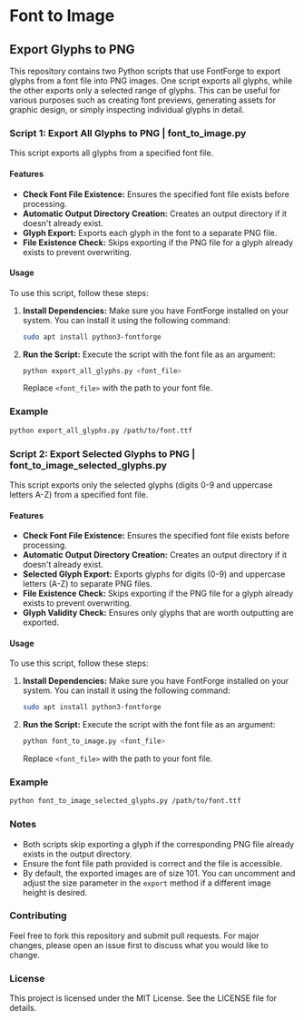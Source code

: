 # Font to Image
## Export Glyphs to PNG

This repository contains two Python scripts that use FontForge to export glyphs from a font file into PNG images. One script exports all glyphs, while the other exports only a selected range of glyphs. This can be useful for various purposes such as creating font previews, generating assets for graphic design, or simply inspecting individual glyphs in detail.

### Script 1: Export All Glyphs to PNG | font_to_image.py

This script exports all glyphs from a specified font file.

#### Features

- **Check Font File Existence:** Ensures the specified font file exists before processing.
- **Automatic Output Directory Creation:** Creates an output directory if it doesn't already exist.
- **Glyph Export:** Exports each glyph in the font to a separate PNG file.
- **File Existence Check:** Skips exporting if the PNG file for a glyph already exists to prevent overwriting.

#### Usage

To use this script, follow these steps:

1. **Install Dependencies:**
   Make sure you have FontForge installed on your system. You can install it using the following command:
   ```sh
   sudo apt install python3-fontforge
   ```

2. **Run the Script:**
   Execute the script with the font file as an argument:
   ```sh
   python export_all_glyphs.py <font_file>
   ```

   Replace `<font_file>` with the path to your font file.

### Example

```sh
python export_all_glyphs.py /path/to/font.ttf
```

### Script 2: Export Selected Glyphs to PNG | font_to_image_selected_glyphs.py

This script exports only the selected glyphs (digits 0-9 and uppercase letters A-Z) from a specified font file.

#### Features

- **Check Font File Existence:** Ensures the specified font file exists before processing.
- **Automatic Output Directory Creation:** Creates an output directory if it doesn't already exist.
- **Selected Glyph Export:** Exports glyphs for digits (0-9) and uppercase letters (A-Z) to separate PNG files.
- **File Existence Check:** Skips exporting if the PNG file for a glyph already exists to prevent overwriting.
- **Glyph Validity Check:** Ensures only glyphs that are worth outputting are exported.

#### Usage

To use this script, follow these steps:

1. **Install Dependencies:**
   Make sure you have FontForge installed on your system. You can install it using the following command:
   ```sh
   sudo apt install python3-fontforge
   ```

2. **Run the Script:**
   Execute the script with the font file as an argument:
   ```sh
   python font_to_image.py <font_file>
   ```

   Replace `<font_file>` with the path to your font file.

### Example

```sh
python font_to_image_selected_glyphs.py /path/to/font.ttf
```

### Notes

- Both scripts skip exporting a glyph if the corresponding PNG file already exists in the output directory.
- Ensure the font file path provided is correct and the file is accessible.
- By default, the exported images are of size 101. You can uncomment and adjust the size parameter in the `export` method if a different image height is desired.

### Contributing

Feel free to fork this repository and submit pull requests. For major changes, please open an issue first to discuss what you would like to change.

### License

This project is licensed under the MIT License. See the LICENSE file for details.
